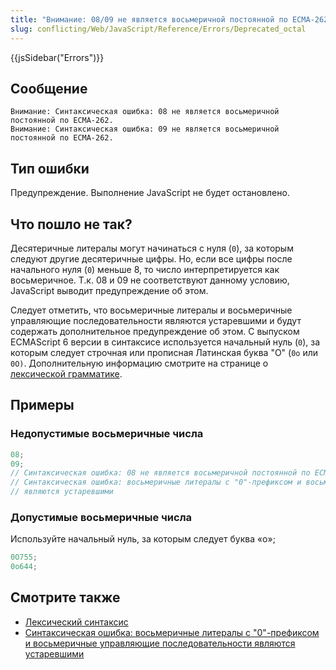 ```yaml
---
title: "Внимание: 08/09 не является восьмеричной постоянной по ECMA-262"
slug: conflicting/Web/JavaScript/Reference/Errors/Deprecated_octal
---
```


{{jsSidebar("Errors")}}

## Сообщение

```
Внимание: Синтаксическая ошибка: 08 не является восьмеричной постоянной по ECMA-262.
Внимание: Синтаксическая ошибка: 09 не является восьмеричной постоянной по ECMA-262.
```

## Тип ошибки

Предупреждение. Выполнение JavaScript не будет остановлено.

## Что пошло не так?

Десятеричные литералы могут начинаться с нуля (`0`), за которым следуют другие десятеричные цифры. Но, если все цифры после начального нуля (`0`) меньше 8, то число интерпретируется как восьмеричное. Т.к. 08 и 09 не соответствуют данному условию, JavaScript выводит предупреждение об этом.

Следует отметить, что восьмеричные литералы и восьмеричные управляющие последовательности являются устаревшими и будут содержать дополнительное предупреждение об этом. С выпуском ECMAScript 6 версии в синтаксисе используется начальный нуль (`0`), за которым следует строчная или прописная Латинская буква "O" (`0o` или `0O)`. Дополнительную информацию смотрите на странице о [лексической грамматике](/ru/docs/Web/JavaScript/Reference/Lexical_grammar#Octal).

## Примеры

### Недопустимые восьмеричные числа

```js example-bad
08;
09;
// Синтаксическая ошибка: 08 не является восьмеричной постоянной по ECMA-262.
// Синтаксическая ошибка: восьмеричные литералы с "0"-префиксом и восьмеричные управляющие последовательности
// являются устаревшими
```

### Допустимые восьмеричные числа

Используйте начальный нуль, за которым следует буква «o»;

```js example-good
0O755;
0o644;
```

## Смотрите также

- [Лексический синтаксис](/ru/docs/Web/JavaScript/Reference/Lexical_grammar#Octal)
- [Синтаксическая ошибка: восьмеричные литералы с "0"-префиксом и восьмеричные управляющие последовательности являются устаревшими](/ru/docs/Web/JavaScript/Reference/Errors/Deprecated_octal)
